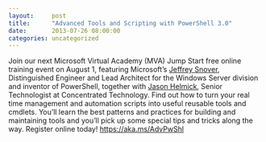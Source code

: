 ```yaml
---
layout:     post
title:      "Advanced Tools and Scripting with PowerShell 3.0"
date:       2013-07-26 08:00:00
categories: uncategorized
---
```

Join our next Microsoft Virtual Academy (MVA) Jump Start free online training event on August 1, featuring Microsoft’s [Jeffrey Snover](https://twitter.com/jsnover), Distinguished Engineer and Lead Architect for the Windows Server division and inventor of PowerShell, together with [Jason Helmick](https://twitter.com/theJasonHelmick), Senior Technologist at Concentrated Technology. Find out how to turn your real time management and automation scripts into useful reusable tools and cmdlets. You’ll learn the best patterns and practices for building and maintaining tools and you’ll pick up some special tips and tricks along the way. Register online today! <https://aka.ms/AdvPwShl>
